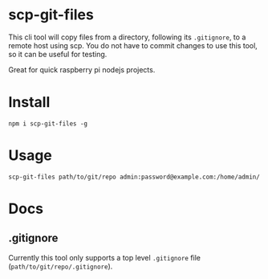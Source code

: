 # scp-git-files

This cli tool will copy files from a directory, following its `.gitignore`, to a remote host using scp. You do not have to commit changes to use this tool, so it can be useful for testing. 

Great for quick raspberry pi nodejs projects.

# Install

```
npm i scp-git-files -g
```

# Usage

```
scp-git-files path/to/git/repo admin:password@example.com:/home/admin/
```

# Docs
## .gitignore
Currently this tool only supports a top level `.gitignore` file (`path/to/git/repo/.gitignore`).